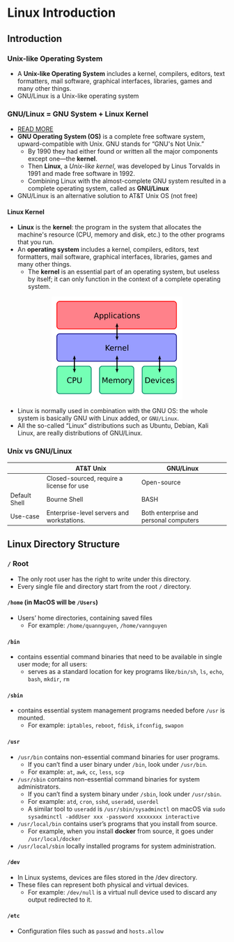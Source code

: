 # Linux Introduction

## Introduction

### Unix-like Operating System

- A **Unix-like Operating System** includes a kernel, compilers, editors, text formatters, mail software, graphical interfaces, libraries, games and many other things.
- GNU/Linux is a Unix-like operating system

### GNU/Linux = GNU System + Linux Kernel

- [READ MORE](https://www.gnu.org/gnu/linux-and-gnu.en.html)
- **GNU Operating System (OS)** is a complete free software system, upward-compatible with Unix. GNU stands for “GNU's Not Unix.”
  - By 1990 they had either found or written all the major components except one—the **kernel**.
  - Then **Linux**, a _Unix-like kernel_, was developed by Linus Torvalds in 1991 and made free software in 1992.
  - Combining Linux with the almost-complete GNU system resulted in a complete operating system, called as **GNU/Linux**
- GNU/Linux is an alternative solution to AT&T Unix OS (not free)

#### Linux Kernel

- **Linux** is the **kernel**: the program in the system that allocates the machine's resource (CPU, memory and disk, etc.) to the other programs that you run.
- An **operating system** includes a kernel, compilers, editors, text formatters, mail software, graphical interfaces, libraries, games and many other things.
  - The **kernel** is an essential part of an operating system, but useless by itself; it can only function in the context of a complete operating system.

<p align="center"><img src="../../assets/img/kernel_layout.png" width=300/></p>

- Linux is normally used in combination with the GNU OS: the whole system is basically GNU with Linux added, or `GNU/Linux`.
- All the so-called “Linux” distributions such as Ubuntu, Debian, Kali Linux, are really distributions of GNU/Linux.

### Unix vs GNU/Linux

|               | AT&T Unix                                  | GNU/Linux                              |
| ------------- | ------------------------------------------ | -------------------------------------- |
|               | Closed-sourced, require a license for use  | Open-source                            |
| Default Shell | Bourne Shell                               | BASH                                   |
| Use-case      | Enterprise-level servers and workstations. | Both enterprise and personal computers |

## Linux Directory Structure

### `/` Root

- The only root user has the right to write under this directory.
- Every single file and directory start from the root `/` directory.

#### `/home` (in MacOS will be `/Users`)

- Users’ home directories, containing saved files
  - For example: `/home/quannguyen`, `/home/vannguyen`

#### `/bin`

- contains essential command binaries that need to be available in single user mode; for all users:
  - serves as a standard location for key programs like`/bin/sh`, `ls`, `echo`, `bash`, `mkdir`, `rm`

#### `/sbin`

- contains essential system management programs needed before `/usr` is mounted.
  - For example: `iptables`, `reboot`, `fdisk`, `ifconfig`, `swapon`

#### `/usr`

- `/usr/bin` contains non-essential command binaries for user programs.
  - If you can’t find a user binary under `/bin`, look under `/usr/bin`.
  - For example: `at`, `awk`, `cc`, `less`, `scp`
- `/usr/sbin` contains non-essential command binaries for system administrators.
  - If you can’t find a system binary under `/sbin`, look under `/usr/sbin`.
  - For example: `atd`, `cron`, `sshd`, `useradd`, `userdel`
  - A similar tool to `useradd` is `/usr/sbin/sysadminctl` on macOS via `sudo sysadminctl -addUser xxx -password xxxxxxxx interactive`
- `/usr/local/bin` contains user’s programs that you install from source.
  - For example, when you install **docker** from source, it goes under `/usr/local/docker`
- `/usr/local/sbin` locally installed programs for system administration.

#### `/dev`

- In Linux systems, devices are files stored in the /dev directory.
- These files can represent both physical and virtual devices.
  - For example: `/dev/null` is a virtual null device used to discard any output redirected to it.

#### `/etc`

- Configuration files such as
  `passwd` and `hosts.allow`
